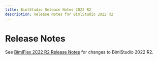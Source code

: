 ```yaml
---
title: BimlStudio Release Notes 2022 R2
description: Release Notes for BimlStudio 2022 R2
---
```


# Release Notes

See [BimlFlex 2022 R2 Release Notes](xref:bimlflex-release-notes-2022-r2) for changes to BimlStudio 2022 R2. 